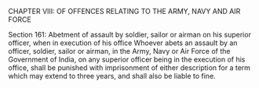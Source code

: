 CHAPTER VIII: OF OFFENCES RELATING TO THE ARMY, NAVY AND AIR FORCE

Section 161: Abetment of assault by soldier, sailor or airman on his superior officer, when in execution of his office
Whoever abets an assault by an officer, soldier, sailor or airman, in the Army, Navy or Air Force of the Government of India, on any superior officer being in the execution of his office, shall be punished with imprisonment of either description for a term which may extend to three years, and shall also be liable to fine.

